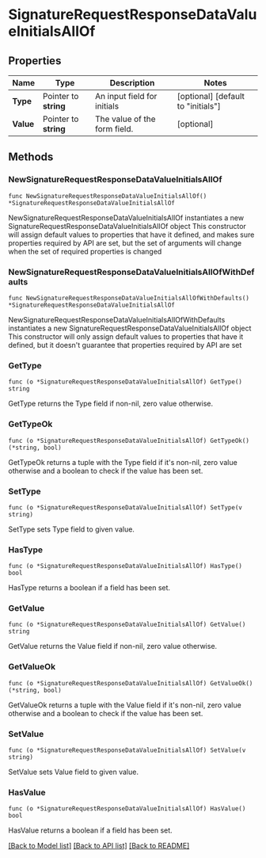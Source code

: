 # SignatureRequestResponseDataValueInitialsAllOf

## Properties

Name | Type | Description | Notes
------------ | ------------- | ------------- | -------------
**Type** | Pointer to **string** | An input field for initials | [optional] [default to "initials"]
**Value** | Pointer to **string** | The value of the form field. | [optional] 

## Methods

### NewSignatureRequestResponseDataValueInitialsAllOf

`func NewSignatureRequestResponseDataValueInitialsAllOf() *SignatureRequestResponseDataValueInitialsAllOf`

NewSignatureRequestResponseDataValueInitialsAllOf instantiates a new SignatureRequestResponseDataValueInitialsAllOf object
This constructor will assign default values to properties that have it defined,
and makes sure properties required by API are set, but the set of arguments
will change when the set of required properties is changed

### NewSignatureRequestResponseDataValueInitialsAllOfWithDefaults

`func NewSignatureRequestResponseDataValueInitialsAllOfWithDefaults() *SignatureRequestResponseDataValueInitialsAllOf`

NewSignatureRequestResponseDataValueInitialsAllOfWithDefaults instantiates a new SignatureRequestResponseDataValueInitialsAllOf object
This constructor will only assign default values to properties that have it defined,
but it doesn't guarantee that properties required by API are set

### GetType

`func (o *SignatureRequestResponseDataValueInitialsAllOf) GetType() string`

GetType returns the Type field if non-nil, zero value otherwise.

### GetTypeOk

`func (o *SignatureRequestResponseDataValueInitialsAllOf) GetTypeOk() (*string, bool)`

GetTypeOk returns a tuple with the Type field if it's non-nil, zero value otherwise
and a boolean to check if the value has been set.

### SetType

`func (o *SignatureRequestResponseDataValueInitialsAllOf) SetType(v string)`

SetType sets Type field to given value.

### HasType

`func (o *SignatureRequestResponseDataValueInitialsAllOf) HasType() bool`

HasType returns a boolean if a field has been set.

### GetValue

`func (o *SignatureRequestResponseDataValueInitialsAllOf) GetValue() string`

GetValue returns the Value field if non-nil, zero value otherwise.

### GetValueOk

`func (o *SignatureRequestResponseDataValueInitialsAllOf) GetValueOk() (*string, bool)`

GetValueOk returns a tuple with the Value field if it's non-nil, zero value otherwise
and a boolean to check if the value has been set.

### SetValue

`func (o *SignatureRequestResponseDataValueInitialsAllOf) SetValue(v string)`

SetValue sets Value field to given value.

### HasValue

`func (o *SignatureRequestResponseDataValueInitialsAllOf) HasValue() bool`

HasValue returns a boolean if a field has been set.


[[Back to Model list]](../README.md#documentation-for-models) [[Back to API list]](../README.md#documentation-for-api-endpoints) [[Back to README]](../README.md)


